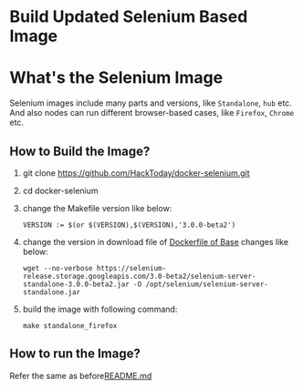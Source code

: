 Build Updated Selenium Based Image
==================================


# What's the Selenium Image

Selenium images include many parts and versions, like `Standalone`, `hub` etc.
And also nodes can run different browser-based cases, like `Firefox`, `Chrome` etc.


## How to Build the Image?

1. git clone https://github.com/HackToday/docker-selenium.git

2. cd docker-selenium

3. change the Makefile version like below:

   ```
   VERSION := $(or $(VERSION),$(VERSION),'3.0.0-beta2')
   ```

4. change the version in download file of [Dockerfile of Base](https://github.com/HackToday/docker-selenium/blob/master/Base/Dockerfile#L30)
   changes like below:

   ```
   wget --no-verbose https://selenium-release.storage.googleapis.com/3.0-beta2/selenium-server-standalone-3.0.0-beta2.jar -O /opt/selenium/selenium-server-standalone.jar
   ```

5. build the image with following command:

   ```
   make standalone_firefox
   ```

## How to run the Image?

Refer the same as before[README.md](https://github.com/HackToday/docker-selenium)
